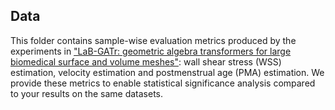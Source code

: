 ## Data
This folder contains sample-wise evaluation metrics produced by the experiments in ["LaB-GATr: geometric algebra transformers for large biomedical surface and volume meshes"](https://arxiv.org/abs/2403.07536): wall shear stress (WSS) estimation, velocity estimation and postmenstrual age (PMA) estimation. We provide these metrics to enable statistical significance analysis compared to your results on the same datasets.
